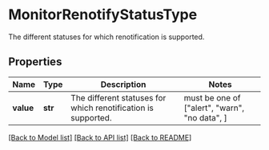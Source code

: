 # MonitorRenotifyStatusType

The different statuses for which renotification is supported.

## Properties

| Name      | Type    | Description                                                   | Notes                                         |
| --------- | ------- | ------------------------------------------------------------- | --------------------------------------------- |
| **value** | **str** | The different statuses for which renotification is supported. | must be one of ["alert", "warn", "no data", ] |

[[Back to Model list]](README.md#documentation-for-models) [[Back to API list]](README.md#documentation-for-api-endpoints) [[Back to README]](README.md)
